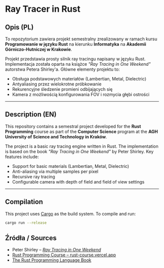 # Ray Tracer in Rust

## Opis (PL)

To repozytorium zawiera projekt semestralny zrealizowany w ramach kursu **Programowanie w języku Rust** na kierunku **Informatyka** na **Akademii Górniczo-Hutniczej w Krakowie**.

Projekt przedstawia prosty silnik ray tracingu napisany w języku Rust. Implementacja została oparta na książce _"Ray Tracing in One Weekend"_ autorstwa Petera Shirley'a. Główne elementy projektu to:
- Obsługa podstawowych materiałów (Lambertian, Metal, Dielectric)
- Antyaliasing przez wielokrotne próbkowanie
- Rekurencyjne śledzenie promieni odbijających się
- Kamera z możliwością konfigurowania FOV i rozmycia głębi ostrości

---

## Description (EN)

This repository contains a semestral project developed for the **Rust Programming** course as part of the **Computer Science** program at the **AGH University of Science and Technology in Kraków**.

The project is a basic ray tracing engine written in Rust. The implementation is based on the book _"Ray Tracing in One Weekend"_ by Peter Shirley. Key features include:
- Support for basic materials (Lambertian, Metal, Dielectric)
- Anti-aliasing via multiple samples per pixel
- Recursive ray tracing
- Configurable camera with depth of field and field of view settings

---

## Compilation

This project uses [Cargo](https://doc.rust-lang.org/cargo/) as the build system. To compile and run:

```bash
cargo run --release
```
## Źródła / Sources

- Peter Shirley – [_Ray Tracing in One Weekend_](https://raytracing.github.io/)
- [Rust Programming Course – rust-course.vercel.app](https://rust-course.vercel.app/)
- [The Rust Programming Language Book](https://doc.rust-lang.org/book/)


